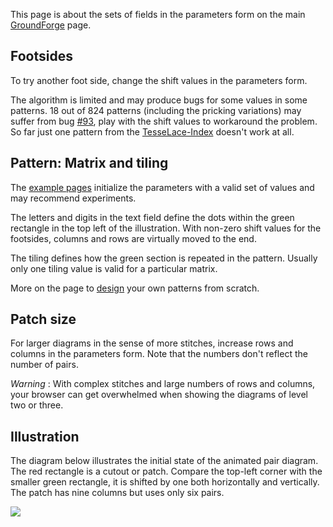 This page is about the sets of fields in the parameters form on the main [GroundForge] page.

[GroundForge]: https://d-bl.github.io/GroundForge/

Footsides
---------

To try another foot side, change the shift values in the parameters form.

The algorithm is limited and may produce bugs for some values in some patterns.
18 out of 824 patterns (including the pricking variations) may suffer from bug [#93](https://github.com/d-bl/GroundForge/issues/93),
play with the shift values to workaround the problem.
So far just one pattern from the [TesseLace-Index](TesseLace-Index) doesn't work at all.


Pattern: Matrix and tiling
--------------------------

The [example pages](Example) initialize the parameters with a valid set of values and may recommend experiments.

The letters and digits in the text field define the dots within the green rectangle
in the top left of the illustration.
With non-zero shift values for the footsides, columns and rows are virtually moved to the end.

The tiling defines how the green section is repeated in the pattern.
Usually only one tiling value is valid for a particular matrix.

More on the page to [design](Reversed-engineering-of-patterns) your own patterns from scratch.


Patch size
------------

For larger diagrams in the sense of more stitches, increase rows and columns in the parameters form.
Note that the numbers don't reflect the number of pairs.

_Warning_ : With complex stitches and large numbers of rows and columns, your browser can get overwhelmed when showing the diagrams of level two or three.

Illustration
------------

The diagram below illustrates the initial state of the animated pair diagram.
The red rectangle is a cutout or patch.
Compare the top-left corner with the smaller green rectangle,
it is shifted by one both horizontally and vertically.
The patch has nine columns but uses only six pairs.

![](https://raw.githubusercontent.com/wiki/d-bl/GroundForge/images/cutout.png)